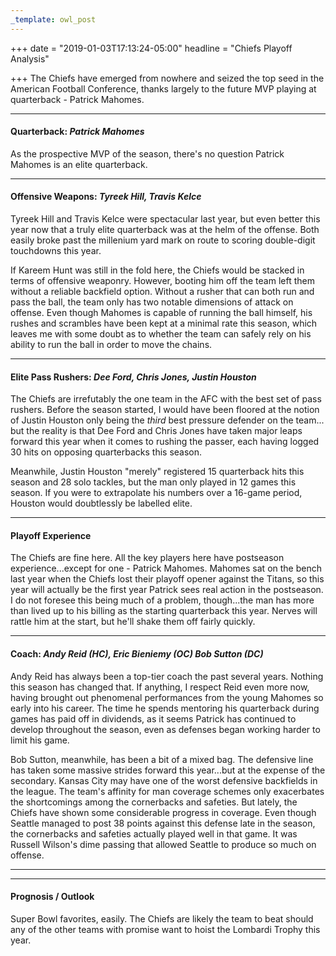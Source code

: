 ```yaml
---
_template: owl_post
---
```



+++
date = "2019-01-03T17:13:24-05:00"
headline = "Chiefs Playoff Analysis"

+++
The Chiefs have emerged from nowhere and seized the top seed in the American Football Conference, thanks largely to the future MVP playing at quarterback - Patrick Mahomes.

***

#### Quarterback: _Patrick Mahomes_

As the prospective MVP of the season, there's no question Patrick Mahomes is an elite quarterback.

***

#### Offensive Weapons: _Tyreek Hill, Travis Kelce_

Tyreek Hill and Travis Kelce were spectacular last year, but even better this year now that a truly elite quarterback was at the helm of the offense. Both easily broke past the millenium yard mark on route to scoring double-digit touchdowns this year.

If Kareem Hunt was still in the fold here, the Chiefs would be stacked in terms of offensive weaponry. However, booting him off the team left them without a reliable backfield option. Without a rusher that can both run and pass the ball, the team only has two notable dimensions of attack on offense. Even though Mahomes is capable of running the ball himself, his rushes and scrambles have been kept at a minimal rate this season, which leaves me with some doubt as to whether the team can safely rely on his ability to run the ball in order to move the chains.

***

#### Elite Pass Rushers: _Dee Ford, Chris Jones, Justin Houston_

The Chiefs are irrefutably the one team in the AFC with the best set of pass rushers. Before the season started, I would have been floored at the notion of Justin Houston only being the _third_ best pressure defender on the team... but the reality is that Dee Ford and Chris Jones have taken major leaps forward this year when it comes to rushing the passer, each having logged  30 hits on opposing quarterbacks this season.

Meanwhile, Justin Houston "merely" registered 15 quarterback hits this season and 28 solo tackles, but the man only played in 12 games this season. If you were to extrapolate his numbers over a 16-game period, Houston would doubtlessly be labelled elite.

***

#### Playoff Experience

The Chiefs are fine here. All the key players here have postseason experience...except for one - Patrick Mahomes. Mahomes sat on the bench last year when the Chiefs lost their playoff opener against the Titans, so this year will actually be the first year Patrick sees real action in the postseason. I do not foresee this being much of a problem, though...the man has more than lived up to his billing as the starting quarterback this year. Nerves will rattle him at the start, but he'll shake them off fairly quickly.

***

#### Coach: _Andy Reid (HC), Eric Bieniemy (OC) Bob Sutton (DC)_

Andy Reid has always been a top-tier coach the past several years. Nothing this season has changed that. If anything, I respect Reid even more now, having brought out phenomenal performances from the young Mahomes so early into his career. The time he spends mentoring his quarterback during games has paid off in dividends, as it seems Patrick has continued to develop throughout the season, even as defenses began working harder to limit his game.

Bob Sutton, meanwhile, has been a bit of a mixed bag. The defensive line has taken some massive strides forward this year...but at the expense of the secondary. Kansas City may have one of the worst defensive backfields in the league. The team's affinity for man coverage schemes only exacerbates the shortcomings among the cornerbacks and safeties. But lately, the Chiefs have shown some considerable progress in coverage. Even though Seattle managed to post 38 points against this defense late in the season, the cornerbacks and safeties actually played well in that game. It was Russell Wilson's dime passing that allowed Seattle to produce so much on offense.

***

***

#### Prognosis / Outlook

Super Bowl favorites, easily. The Chiefs are likely the team to beat should any of the other teams with promise want to hoist the Lombardi Trophy this year.
